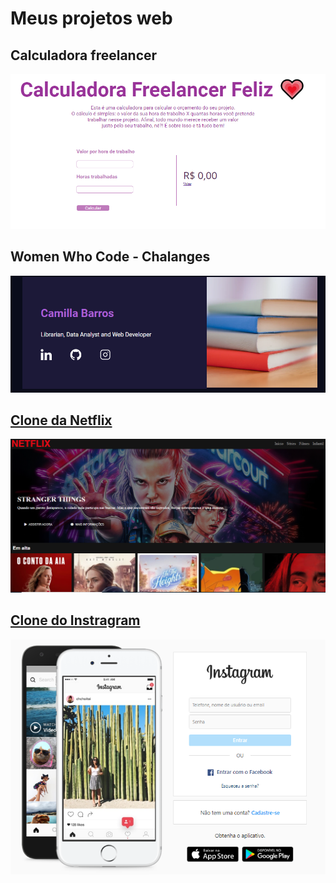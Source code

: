 # Meus projetos web

## Calculadora freelancer 

![calculadora](https://github.com/cabarros3/web_developer/blob/master/img/reprograma.PNG)

## Women Who Code - Chalanges

![](https://github.com/cabarros3/web_developer/blob/master/img/wwc.PNG)

## [Clone da Netflix](https://n3tflix-clone.netlify.app/)

![](https://github.com/cabarros3/web_developer/blob/master/img/Capturar.PNG)

## [Clone do Instragram](https://github.com/cabarros3/projetos_web/tree/main/clone-instagram)

![](https://github.com/cabarros3/web_developer/blob/master/img/insta-page.PNG)



